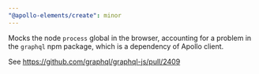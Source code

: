 ```yaml
---
"@apollo-elements/create": minor
---
```


Mocks the node `process` global in the browser, accounting for a problem in the `graphql` npm package, which is a dependency of Apollo client.

See https://github.com/graphql/graphql-js/pull/2409
